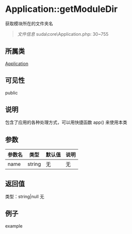 # Application::getModuleDir
获取模块所在的文件夹名
> *文件信息* suda\core\Application.php: 30~755
## 所属类 

[Application](../Application.md)

## 可见性

  public  
## 说明


包含了应用的各种处理方式，可以用快捷函数 app() 来使用本类


## 参数

| 参数名 | 类型 | 默认值 | 说明 |
|--------|-----|-------|-------|
| name |  string | 无 | 无 |

## 返回值
类型：string|null
无

## 例子

example